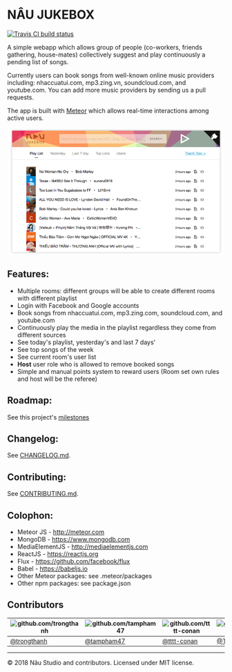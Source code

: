 # NÂU JUKEBOX

[![Travis CI build status](https://travis-ci.org/naustudio/nau-jukebox.svg?branch=develop "Travis CI build status")](https://travis-ci.org/naustudio/nau-jukebox)

A simple webapp which allows group of people (co-workers, friends gathering, house-mates) collectively suggest and play continuously a pending list of songs.

Currently users can book songs from well-known online music providers including: nhaccuatui.com, mp3.zing.vn, soundcloud.com, and youtube.com. You can add more music providers by sending us a pull requests.

The app is built with [Meteor](http://meteor.com/) which allows real-time interactions among active users.

![Screenshot](public/screenshot.png "Nau Jukebox screenshot")

## Features:

* Multiple rooms: different groups will be able to create different rooms with different playlist
* Login with Facebook and Google accounts
* Book songs from nhaccuatui.com, mp3.zing.com, soundcloud.com, and youtube.com
* Continuously play the media in the playlist regardless they come from different sources
* See today's playlist, yesterday's and last 7 days'
* See top songs of the week
* See current room's user list
* **Host** user role who is allowed to remove booked songs
* Simple and manual points system to reward users (Room set own rules and host will be the referee)

## Roadmap:

See this project's [milestones](https://github.com/naustudio/nau-jukebox/milestones)

## Changelog:

See [CHANGELOG.md](CHANGELOG.md).

## Contributing:

See [CONTRIBUTING.md](CONTRIBUTING.md).

## Colophon:

* Meteor JS - http://meteor.com
* MongoDB - https://www.mongodb.com
* MediaElementJS - http://mediaelementjs.com
* ReactJS - https://reactjs.org
* Flux - https://github.com/facebook/flux
* Babel - https://babeljs.io
* Other Meteor packages: see .meteor/packages
* Other npm packages: see package.json

## Contributors

<!-- prettier-ignore -->
| ![github.com/trongthanh](https://avatars3.githubusercontent.com/u/234226?s=128) | ![github.com/tampham47](https://avatars3.githubusercontent.com/u/5687992?s=128) | ![github.com/tttt-conan](https://avatars3.githubusercontent.com/u/8154402?s=128) | ![github.com/TDiNguyen](https://avatars3.githubusercontent.com/u/18071187?s=128) | ![github.com/leptco](https://avatars3.githubusercontent.com/u/26835659?s=128) |
| --- | --- | --- | --- | --- |
| [@trongthanh](https://github.com/trongthanh) | [@tampham47](https://github.com/tampham47) | [@tttt-conan](https://github.com/tttt-conan) | [@TDiNguyen](https://github.com/TDiNguyen) | [@leptco](https://github.com/leptco) |

---

© 2018 Nâu Studio and contributors. Licensed under MIT license.
